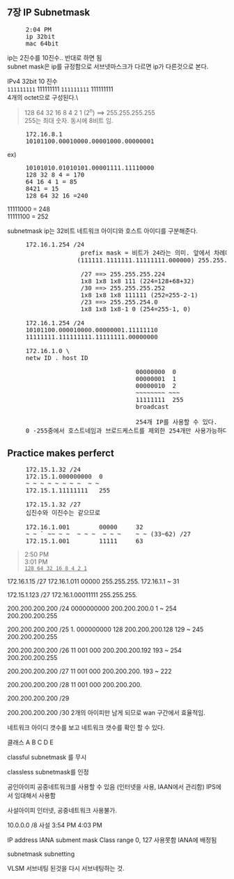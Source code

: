## 7장 IP Subnetmask

<pre>
     2:04 PM 
     ip 32bit 
     mac 64bit
</pre>

ip는 2진수를 10진수.. 반대로 하면 됨 \
subnet mask은  ip를 규정함으로 서브넷마스크가 다르면  ip가 다른것으로 본다.

IPv4 32bit 10 진수 \
`111111111` 111111111 `111111111` 111111111 \
4개의 octet으로 구성된다.\

>128 64 32 16 8 4 2 1 (2<sup>n</sup>) ==> 255.255.255.255  
255는 최대 숫자. 동시에 8비트 임.

<pre>
     172.16.8.1
     10101100.00010000.00001000.00000001
</pre>

ex)

<pre>
     10101010.01010101.00001111.11110000
     128 32 8 4 = 170
     64 16 4 1 = 85
     8421 = 15
     128 64 32 16 =240
</pre>

11111000 = 248 \
11111100 = 252

subnetmask
ip는 32비트
네트워크 아이디와 호스트 아이디를 구분해준다.

<pre>
     172.16.1.254 /24
                    prefix mask = 비트가 24라는 의미. 앞에서 차례대로 1이 들어감 <br>                   (111111.1111111.11111111.000000) 255.255.255.0 <-- subnetmask
     
                    /27 ==> 255.255.255.224
                    1x8 1x8 1x8 111 (224=128+68+32)
                    /30 ==> 255.255.255.252
                    1x8 1x8 1x8 111111 (252=255-2-1)
                    /23 ==> 255.255.254.0
                    1x8 1x8 1x8-1 0 (254=255-1, 0)
     
     172.16.1.254 /24
     10101100.000010000.00000001.11111110
     11111111.111111111.11111111.00000000
     
     172.16.1.0 \
     netw ID . host ID
     
                                   00000000  0
                                   00000001  1
                                   00000010  2
                                   ~~~~~~~~ ~~~
                                   11111111  255
                                   broadcast
     
                                   254개 IP를 사용할 수 있다.
     0 -255중에서 호스트네임과 브로드케스트를 제외한 254개만 사용가능하다. 이것은 /24가 정한것이다.
</pre>

## Practice makes perferct

<pre>
     172.15.1.32 /24
     172.15.1.000000000  0
     ~ ~ ~ ~ ~ ~ ~ ~  ~ ~
     172.15.1.11111111   255
     
     172.15.1.32 /27
     십진수와 이진수는 같으므로
     
     172.16.1.001        00000     32
     ~ ~ ` ~~ ~ ~  ~ ~ ~  ~ ~ ~    ~ ~ (33~62) /27
     172.15.1.001        11111     63
</pre>

>2:50 PM \
3:01 PM \
<u>`128 64 32 16 8 4 2 1`</u>

172.16.1.15         /27
172.16.1.011 00000
255.255.255.
172.16.1.1 ~ 31

172.15.1.123        /27
172.16.1.00011111
255.255.255.

200.200.200.200     /24
            0000000000
200.200.200.0       1 ~ 254
200.200.200.255


200.200.200.200     /25
            1. 000000000  128
200.200.200.128      129 ~ 245
200.200.200.255

200.200.200.200     /26
            11 001 000
200.200.200.192     193 ~ 254
200.200.200.255

200.200.200.200     /27
            11 001 000
200.200.200.        193 ~ 222

200.200.200.200     /28
            11 001 000
200.200.200.

200.200.200.200     /29


200.200.200.200     /30
2개의  아이피만 남게 되므로 wan 구간에서 효율적임.

네트워크 아이디 갯수를 보고 네트워크 갯수를 확인 할 수 있다.

클래스 A B C D E

classful
subnetmask 를 무시

classless
subnetmask를 인정

공인아이피
공중네트워크를 사용할 수 있음 (인터넷을 사용, IAAN에서 관리함)
IPS에서 임대해서 사용함

사설아이피
인터넷, 공중네트워크 사용불가. 

10.0.0.0 /8 사설
3:54 PM
4:03 PM

IP address
IANA
subment mask
Class range
0, 127 사용못함 IANA에 배정됨

subnetmask
subnetting

VLSM 서브네팅 된것을 다시 서브네팅하는 것.
